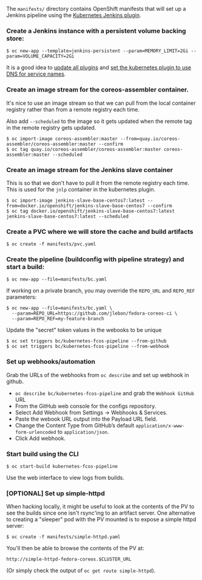 The `manifests/` directory contains OpenShift manifests that will set up a Jenkins pipeline
using the [Kubernetes Jenkins plugin](https://github.com/jenkinsci/kubernetes-plugin).

### Create a Jenkins instance with a persistent volume backing store:

```
$ oc new-app --template=jenkins-persistent --param=MEMORY_LIMIT=2Gi --param=VOLUME_CAPACITY=2Gi
```

It is a good idea to
[update all plugins](TROUBLESHOOTING.md#issue-for-plugins-not-being-up-to-date)
and 
[set the kubernetes plugin to use DNS for service names](TROUBLESHOOTING.md#issue-for-jenkins-dns-names).

### Create an image stream for the coreos-assembler container.

It's nice to use an image stream so that we can pull from the local container
registry rather than from a remote registry each time.

Also add `--scheduled` to the image so it gets updated when the remote
tag in the remote registry gets updated.

```
$ oc import-image coreos-assembler:master --from=quay.io/coreos-assembler/coreos-assembler:master --confirm
$ oc tag quay.io/coreos-assembler/coreos-assembler:master coreos-assembler:master --scheduled
```

### Create an image stream for the Jenkins slave container 

This is so that we don't have to pull it from the remote registry each time.
This is used for the `jnlp` container in the kubernetes plugin.

```
$ oc import-image jenkins-slave-base-centos7:latest --from=docker.io/openshift/jenkins-slave-base-centos7 --confirm
$ oc tag docker.io/openshift/jenkins-slave-base-centos7:latest jenkins-slave-base-centos7:latest --scheduled
```

### Create a PVC where we will store the cache and build artifacts

```
$ oc create -f manifests/pvc.yaml
```

### Create the pipeline (buildconfig with pipeline strategy) and start a build:

```
$ oc new-app --file=manifests/bc.yaml
```

If working on a private branch, you may override the
`REPO_URL` and `REPO_REF` parameters:

```
$ oc new-app --file=manifests/bc.yaml \
  --param=REPO_URL=https://github.com/jlebon/fedora-coreos-ci \
  --param=REPO_REF=my-feature-branch
```

Update the "secret" token values in the webooks to be unique

``` 
$ oc set triggers bc/kubernetes-fcos-pipeline --from-github
$ oc set triggers bc/kubernetes-fcos-pipeline --from-webhook
```

### Set up webhooks/automation

Grab the URLs of the webhooks from `oc describe` and set up webhook
in github.

- `oc describe bc/kubernetes-fcos-pipeline` and grab the `Webhook GitHub` URL
- From the GitHub web console for the configs repository.
- Select Add Webhook from Settings → Webhooks & Services.
- Paste the webook URL output into the Payload URL field.
- Change the Content Type from GitHub’s default `application/x-www-form-urlencoded` to `application/json`.
- Click Add webhook.

### Start build using the CLI

```
$ oc start-build kubernetes-fcos-pipeline
```

Use the web interface to view logs from builds.

### [OPTIONAL] Set up simple-httpd

When hacking locally, it might be useful to look at the contents of the
PV to see the builds since one isn't rsync'ing to an artifact server.
One alternative to creating a "sleeper" pod with the PV mounted is to
expose a simple httpd server:

```
$ oc create -f manifests/simple-httpd.yaml
```

You'll then be able to browse the contents of the PV at:

```
http://simple-httpd-fedora-coreos.$CLUSTER_URL
```

(Or simply check the output of `oc get route simple-httpd`).
